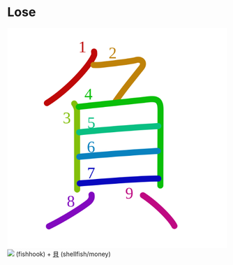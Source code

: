 # Lose
![負](../kanji-colorize/8ca0.svg)
![](http://www.kanjidamage.com/assets/radsmall/fishhook-d3f5c2e22f077b9f3c7fb8ee81e4fded072b08bc2b6caedf633075619a4b0b9c.jpg) (fishhook) + [貝](貝.md) (shellfish/money) 